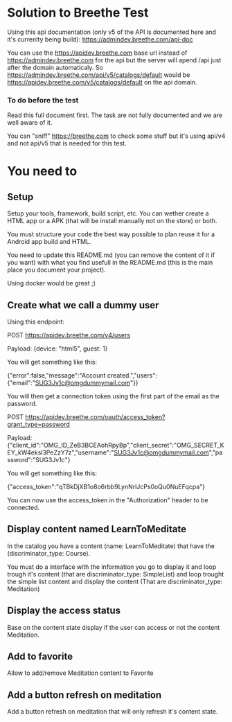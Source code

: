 # Solution to Breethe Test

Using this api documentation (only v5 of the API is documented here and it's currenlty being build): https://admindev.breethe.com/api-doc

You can use the https://apidev.breethe.com base url instead of https://admindev.breethe.com for the api but the server will apend /api just after the domain automaticaly. So https://admindev.breethe.com/api/v5/catalogs/default would be https://apidev.breethe.com/v5/catalogs/default on the api domain.

### To do before the test

Read this full document first.
The task are not fully documented and we are well aware of it. 

You can "sniff" https://breethe.com to check some stuff but it's using api/v4 and not api/v5 that is needed for this test.


# You need to

## Setup

Setup your tools, framework, build script, etc. You can wether create a HTML app or a APK (that will be install manually not on the store) or both. 

You must structure your code the best way possible to plan reuse it for a Android app build and HTML.

You need to update this README.md (you can remove the content of it if you want) with what you find usefull in the README.md (this is the main place you document your project).

Using docker would be great ;)

## Create what we call a dummy user

Using this endpoint: 

POST https://apidev.breethe.com/v4/users

Payload: {device: "html5", guest: 1}

You will get something like this:

{"error":false,"message":"Account created.","users":{"email":"SUG3Jv1c@omgdummymail.com"}}

You will then get a connection token using the first part of the email as the password.

POST https://apidev.breethe.com/oauth/access_token?grant_type=password

Payload: {"client_id":"OMG_ID_ZeB3BCEAohRpyBp","client_secret":"OMG_SECRET_KEY_kW4eksl3PeZzY7z","username":"SUG3Jv1c@omgdummymail.com","password":"SUG3Jv1c"}

You will get something like this:

{"access_token":"qTBkDjXB1o8o6rbb9LynNrlJcPs0oQu0NuEFqcpa"}

You can now use the access_token in the "Authorization" header to be connected.

## Display content named LearnToMeditate

In the catalog you have a content (name: LearnToMeditate) that have the (discriminator_type: Course).

You must do a interface with the information you go to display it and loop trough it's content (that are discriminator_type: SimpleList) and loop trought the simple list content and display the content (That are discriminator_type: Meditation)

## Display the access status

Base on the content state display if the user can access or not the content Meditation.

## Add to favorite

Allow to add/remove Meditation content to Favorite

## Add a button refresh on meditation

Add a button refresh on meditation that will only refresh it's content state.





